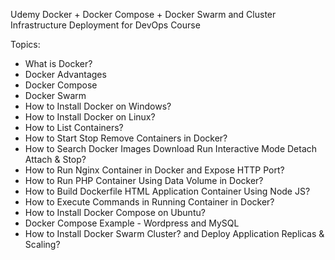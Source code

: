 Udemy Docker + Docker Compose + Docker Swarm and Cluster Infrastructure Deployment for DevOps Course

Topics:
- What is Docker?
- Docker Advantages
- Docker Compose
- Docker Swarm
- How to Install Docker on Windows?
- How to Install Docker on Linux?
- How to List Containers?
- How to Start Stop Remove Containers in Docker?
- How to Search Docker Images Download Run Interactive Mode Detach Attach & Stop?
- How to Run Nginx Container in Docker and Expose HTTP Port?
- How to Run PHP Container Using Data Volume in Docker?
- How to Build Dockerfile HTML Application Container Using Node JS?
- How to Execute Commands in Running Container in Docker?
- How to Install Docker Compose on Ubuntu?
- Docker Compose Example - Wordpress and MySQL
- How to Install Docker Swarm Cluster? and Deploy Application Replicas & Scaling?

